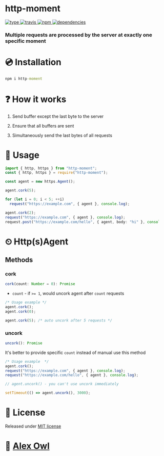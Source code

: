 # http-moment

[![type](https://img.shields.io/npm/types/http-moment.svg?style=for-the-badge)
![travis](https://img.shields.io/travis/com/AlexOwl/http-moment.svg?style=for-the-badge)
![npm](https://img.shields.io/npm/v/http-moment.svg?style=for-the-badge)
![dependencies](https://img.shields.io/david/AlexOwl/http-moment.svg?style=for-the-badge)](https://github.com/AlexOwl/http-moment)

### Multiple requests are processed by the server at exactly one specific moment

# 💿 Installation

```bat
npm i http-moment
```

# ❓ How it works

1. Send buffer except the last byte to the server

2. Ensure that all buffers are sent

3. Simultaneously send the last bytes of all requests

# 📖 Usage

```ts
import { http, https } from "http-moment";
const { http, https } = require("http-moment");

const agent = new https.Agent();

agent.cork(5);

for (let i = 0; i < 5; ++i)
  request("https://example.com", { agent }, console.log);

agent.cork(2);
request("https://example.com", { agent }, console.log);
request.post("https://example.com/hello", { agent, body: "hi" }, console.log);
```

# ⏲ Http(s)Agent

## Methods

### cork

```ts
cork(count: Number = 0): Promise
```

- `count` - if `>= 1`, would uncork agent after `count` requests

```ts
/* Usage example */
agent.cork();
agent.cork(0);

agent.cork(5); /* auto uncork after 5 requests */
```

### uncork

```ts
uncork(): Promise
```

It's better to provide specific `count` instead of manual use this method

```ts
/* Usage example  */
agent.cork();
request("https://example.com", { agent }, console.log);
request("https://example.com/hello", { agent }, console.log);

// agent.uncork() - you can't use uncork immediately

setTimeout(() => agent.uncork(), 3000);
```

# 📝 License

Released under [MIT license](https://AlexOwl.mit-license.org/)

# 🦉 [Alex Owl](https://github.com/AlexOwl)
